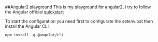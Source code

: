 ##Angular2 playground
This is my playground for angular2, i try to follow the Angular official [quickstart](https://angular.io/guide/quickstart)

To start the configuration you need first to configurate the setenv.bat then install the Angular CLI
```
npm install -g @angular/cli
```

